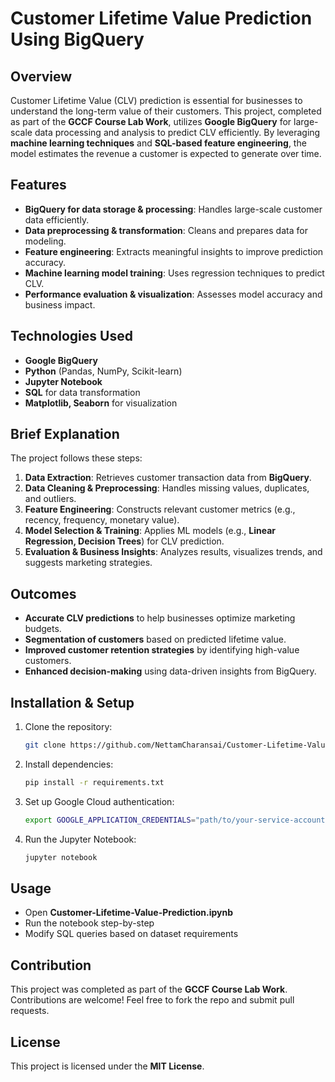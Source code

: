 # Customer Lifetime Value Prediction Using BigQuery  

## Overview  
Customer Lifetime Value (CLV) prediction is essential for businesses to understand the long-term value of their customers. This project, completed as part of the **GCCF Course Lab Work**, utilizes **Google BigQuery** for large-scale data processing and analysis to predict CLV efficiently. By leveraging **machine learning techniques** and **SQL-based feature engineering**, the model estimates the revenue a customer is expected to generate over time.  

## Features  
- **BigQuery for data storage & processing**: Handles large-scale customer data efficiently.  
- **Data preprocessing & transformation**: Cleans and prepares data for modeling.  
- **Feature engineering**: Extracts meaningful insights to improve prediction accuracy.  
- **Machine learning model training**: Uses regression techniques to predict CLV.  
- **Performance evaluation & visualization**: Assesses model accuracy and business impact.  

## Technologies Used  
- **Google BigQuery**  
- **Python** (Pandas, NumPy, Scikit-learn)  
- **Jupyter Notebook**  
- **SQL** for data transformation  
- **Matplotlib, Seaborn** for visualization  

## Brief Explanation  
The project follows these steps:  
1. **Data Extraction**: Retrieves customer transaction data from **BigQuery**.  
2. **Data Cleaning & Preprocessing**: Handles missing values, duplicates, and outliers.  
3. **Feature Engineering**: Constructs relevant customer metrics (e.g., recency, frequency, monetary value).  
4. **Model Selection & Training**: Applies ML models (e.g., **Linear Regression, Decision Trees**) for CLV prediction.  
5. **Evaluation & Business Insights**: Analyzes results, visualizes trends, and suggests marketing strategies.  

## Outcomes  
- **Accurate CLV predictions** to help businesses optimize marketing budgets.  
- **Segmentation of customers** based on predicted lifetime value.  
- **Improved customer retention strategies** by identifying high-value customers.  
- **Enhanced decision-making** using data-driven insights from BigQuery.  

## Installation & Setup  
1. Clone the repository:  
   ```bash
   git clone https://github.com/NettamCharansai/Customer-Lifetime-Value-Prediction.git  
   ```
2. Install dependencies:  
   ```bash
   pip install -r requirements.txt  
   ```
3. Set up Google Cloud authentication:  
   ```bash
   export GOOGLE_APPLICATION_CREDENTIALS="path/to/your-service-account.json"
   ```
4. Run the Jupyter Notebook:  
   ```bash
   jupyter notebook  
   ```

## Usage  
- Open **Customer-Lifetime-Value-Prediction.ipynb**  
- Run the notebook step-by-step  
- Modify SQL queries based on dataset requirements  

## Contribution  
This project was completed as part of the **GCCF Course Lab Work**. Contributions are welcome! Feel free to fork the repo and submit pull requests.  

## License  
This project is licensed under the **MIT License**.  
